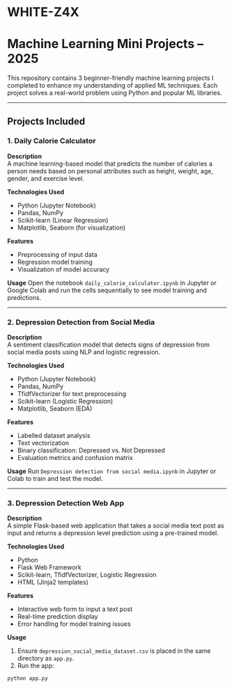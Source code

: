 # WHITE-Z4X
# Machine Learning Mini Projects – 2025

This repository contains 3 beginner-friendly machine learning projects I completed to enhance my understanding of applied ML techniques. Each project solves a real-world problem using Python and popular ML libraries.

---

## Projects Included

### 1. Daily Calorie Calculator

**Description**  
A machine learning-based model that predicts the number of calories a person needs based on personal attributes such as height, weight, age, gender, and exercise level.

**Technologies Used**
- Python (Jupyter Notebook)
- Pandas, NumPy
- Scikit-learn (Linear Regression)
- Matplotlib, Seaborn (for visualization)

**Features**
- Preprocessing of input data
- Regression model training
- Visualization of model accuracy

**Usage**
Open the notebook `daily_calorie_calculator.ipynb` in Jupyter or Google Colab and run the cells sequentially to see model training and predictions.

---

### 2. Depression Detection from Social Media

**Description**  
A sentiment classification model that detects signs of depression from social media posts using NLP and logistic regression.

**Technologies Used**
- Python (Jupyter Notebook)
- Pandas, NumPy
- TfidfVectorizer for text preprocessing
- Scikit-learn (Logistic Regression)
- Matplotlib, Seaborn (EDA)

**Features**
- Labelled dataset analysis
- Text vectorization
- Binary classification: Depressed vs. Not Depressed
- Evaluation metrics and confusion matrix

**Usage**
Run `Depression detection from social media.ipynb` in Jupyter or Colab to train and test the model.

---

### 3. Depression Detection Web App

**Description**  
A simple Flask-based web application that takes a social media text post as input and returns a depression level prediction using a pre-trained model.

**Technologies Used**
- Python
- Flask Web Framework
- Scikit-learn, TfidfVectorizer, Logistic Regression
- HTML (Jinja2 templates)

**Features**
- Interactive web form to input a text post
- Real-time prediction display
- Error handling for model training issues

**Usage**
1. Ensure `depression_social_media_dataset.csv` is placed in the same directory as `app.py`.
2. Run the app:

```bash
python app.py
